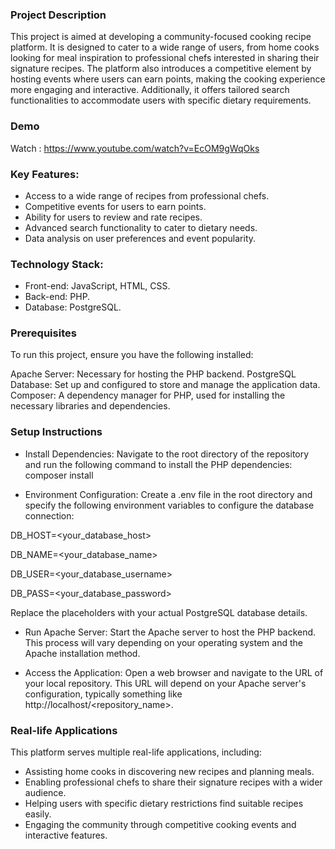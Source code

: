 ### Project Description

This project is aimed at developing a community-focused cooking recipe platform. It is designed to cater to a wide range of users, from home cooks looking for meal inspiration to professional chefs interested in sharing their signature recipes. The platform also introduces a competitive element by hosting events where users can earn points, making the cooking experience more engaging and interactive. Additionally, it offers tailored search functionalities to accommodate users with specific dietary requirements.

### Demo

Watch : https://www.youtube.com/watch?v=EcOM9gWqOks

### Key Features:

- Access to a wide range of recipes from professional chefs.
- Competitive events for users to earn points.
- Ability for users to review and rate recipes.
- Advanced search functionality to cater to dietary needs.
- Data analysis on user preferences and event popularity.

### Technology Stack:

- Front-end: JavaScript, HTML, CSS.
- Back-end: PHP.
- Database: PostgreSQL.

### Prerequisites

To run this project, ensure you have the following installed:

Apache Server: Necessary for hosting the PHP backend.
PostgreSQL Database: Set up and configured to store and manage the application data.
Composer: A dependency manager for PHP, used for installing the necessary libraries and dependencies.

### Setup Instructions

- Install Dependencies: Navigate to the root directory of the repository and run the following command to install the PHP dependencies:
composer install

- Environment Configuration: Create a .env file in the root directory and specify the following environment variables to configure the database connection:

DB_HOST=<your_database_host> 

DB_NAME=<your_database_name> 

DB_USER=<your_database_username> 

DB_PASS=<your_database_password> 

Replace the placeholders with your actual PostgreSQL database details.

- Run Apache Server: Start the Apache server to host the PHP backend. This process will vary depending on your operating system and the Apache installation method.

- Access the Application: Open a web browser and navigate to the URL of your local repository. This URL will depend on your Apache server's configuration, typically something like http://localhost/<repository_name>.

### Real-life Applications
This platform serves multiple real-life applications, including:

- Assisting home cooks in discovering new recipes and planning meals.
- Enabling professional chefs to share their signature recipes with a wider audience.
- Helping users with specific dietary restrictions find suitable recipes easily.
- Engaging the community through competitive cooking events and interactive features.
